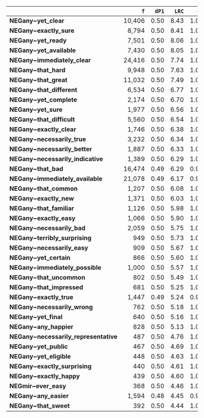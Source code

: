 |                                       |    `f` |   `dP1` |   `LRC` |   `P1` |      `G2` | `l1`    | `l2`                       |      `f1` |   `f2` |       `N` |   `exp_f` |   `unexp_f` |   `unexp_r` |   `dP2` |   `P2` | `adv`       |   `adv_total` | `adj`          |   `adj_total` |   `odds_r_disc` |   `t` |   `MI` |
|:--------------------------------------|-------:|--------:|--------:|-------:|----------:|:--------|:---------------------------|----------:|-------:|----------:|----------:|------------:|------------:|--------:|-------:|:------------|--------------:|:---------------|--------------:|----------------:|------:|-------:|
| **NEGany~yet_clear**                  | 10,406 |    0.50 |    8.43 |   1.00 | 14,363.37 | NEGATED | yet_clear                  | 3,173,681 | 10,411 | 6,347,362 |  5,205.50 |    5,200.50 |        0.50 |    0.00 |   0.00 | yet         |        53,779 | clear          |        83,958 |            3.28 | 50.98 |   0.30 |
| **NEGany~exactly_sure**               |  8,794 |    0.50 |    8.41 |   1.00 | 12,153.52 | NEGATED | exactly_sure               | 3,173,681 |  8,797 | 6,347,362 |  4,398.50 |    4,395.50 |        0.50 |    0.00 |   0.00 | exactly     |        44,378 | sure           |       134,058 |            3.40 | 46.87 |   0.30 |
| **NEGany~yet_ready**                  |  7,501 |    0.50 |    8.06 |   1.00 | 10,344.71 | NEGATED | yet_ready                  | 3,173,681 |  7,505 | 6,347,362 |  3,752.50 |    3,748.50 |        0.50 |    0.00 |   0.00 | yet         |        53,779 | ready          |        29,641 |            3.22 | 43.28 |   0.30 |
| **NEGany~yet_available**              |  7,430 |    0.50 |    8.05 |   1.00 | 10,246.19 | NEGATED | yet_available              | 3,173,681 |  7,434 | 6,347,362 |  3,717.00 |    3,713.00 |        0.50 |    0.00 |   0.00 | yet         |        53,779 | available      |        81,972 |            3.22 | 43.08 |   0.30 |
| **NEGany~immediately_clear**          | 24,416 |    0.50 |    7.74 |   1.00 | 33,183.58 | NEGATED | immediately_clear          | 3,173,681 | 24,476 | 6,347,362 | 12,238.00 |   12,178.00 |        0.50 |    0.01 |   0.01 | immediately |        57,730 | clear          |        83,958 |            2.61 | 77.94 |   0.30 |
| **NEGany~that_hard**                  |  9,948 |    0.50 |    7.63 |   1.00 | 13,590.74 | NEGATED | that_hard                  | 3,173,681 |  9,964 | 6,347,362 |  4,982.00 |    4,966.00 |        0.50 |    0.00 |   0.00 | that        |       166,680 | hard           |        45,416 |            2.78 | 49.79 |   0.30 |
| **NEGany~that_great**                 | 11,032 |    0.50 |    7.49 |   1.00 | 15,014.60 | NEGATED | that_great                 | 3,173,681 | 11,055 | 6,347,362 |  5,527.50 |    5,504.50 |        0.50 |    0.00 |   0.00 | that        |       166,680 | great          |        45,537 |            2.67 | 52.41 |   0.30 |
| **NEGany~that_different**             |  6,534 |    0.50 |    6.77 |   1.00 |  8,800.64 | NEGATED | that_different             | 3,173,681 |  6,556 | 6,347,362 |  3,278.00 |    3,256.00 |        0.50 |    0.00 |   0.00 | that        |       166,680 | different      |        80,019 |            2.46 | 40.28 |   0.30 |
| **NEGany~yet_complete**               |  2,174 |    0.50 |    6.70 |   1.00 |  2,998.57 | NEGATED | yet_complete               | 3,173,681 |  2,175 | 6,347,362 |  1,087.50 |    1,086.50 |        0.50 |    0.00 |   0.00 | yet         |        53,779 | complete       |         8,263 |            3.16 | 23.30 |   0.30 |
| **NEGany~yet_sure**                   |  1,977 |    0.50 |    6.56 |   1.00 |  2,725.53 | NEGATED | yet_sure                   | 3,173,681 |  1,978 | 6,347,362 |    989.00 |      988.00 |        0.50 |    0.00 |   0.00 | yet         |        53,779 | sure           |       134,058 |            3.12 | 22.22 |   0.30 |
| **NEGany~that_difficult**             |  5,560 |    0.50 |    6.54 |   1.00 |  7,455.62 | NEGATED | that_difficult             | 3,173,681 |  5,582 | 6,347,362 |  2,791.00 |    2,769.00 |        0.50 |    0.00 |   0.00 | that        |       166,680 | difficult      |        61,518 |            2.39 | 37.14 |   0.30 |
| **NEGany~exactly_clear**              |  1,746 |    0.50 |    6.38 |   1.00 |  2,405.41 | NEGATED | exactly_clear              | 3,173,681 |  1,747 | 6,347,362 |    873.50 |      872.50 |        0.50 |    0.00 |   0.00 | exactly     |        44,378 | clear          |        83,958 |            3.07 | 20.88 |   0.30 |
| **NEGany~necessarily_true**           |  3,232 |    0.50 |    6.34 |   1.00 |  4,360.41 | NEGATED | necessarily_true           | 3,173,681 |  3,242 | 6,347,362 |  1,621.00 |    1,611.00 |        0.50 |    0.00 |   0.00 | necessarily |        42,916 | true           |        35,146 |            2.49 | 28.34 |   0.30 |
| **NEGany~necessarily_better**         |  1,887 |    0.50 |    6.33 |   1.00 |  2,587.87 | NEGATED | necessarily_better         | 3,173,681 |  1,889 | 6,347,362 |    944.50 |      942.50 |        0.50 |    0.00 |   0.00 | necessarily |        42,916 | better         |        49,936 |            2.88 | 21.70 |   0.30 |
| **NEGany~necessarily_indicative**     |  1,389 |    0.50 |    6.29 |   1.00 |  1,925.87 | NEGATED | necessarily_indicative     | 3,173,681 |  1,389 | 6,347,362 |    694.50 |      694.50 |        0.50 |    0.00 |   0.00 | necessarily |        42,916 | indicative     |         2,319 |            3.44 | 18.63 |   0.30 |
| **NEGany~that_bad**                   | 16,474 |    0.49 |    6.29 |   0.99 | 21,498.88 | NEGATED | that_bad                   | 3,173,681 | 16,609 | 6,347,362 |  8,304.50 |    8,169.50 |        0.50 |    0.01 |   0.01 | that        |       166,680 | bad            |       119,777 |            2.09 | 63.65 |   0.30 |
| **NEGany~immediately_available**      | 21,078 |    0.49 |    6.17 |   0.99 | 27,277.70 | NEGATED | immediately_available      | 3,173,681 | 21,281 | 6,347,362 | 10,640.50 |   10,437.50 |        0.50 |    0.01 |   0.01 | immediately |        57,730 | available      |        81,972 |            2.02 | 71.89 |   0.30 |
| **NEGany~that_common**                |  1,207 |    0.50 |    6.08 |   1.00 |  1,673.49 | NEGATED | that_common                | 3,173,681 |  1,207 | 6,347,362 |    603.50 |      603.50 |        0.50 |    0.00 |   0.00 | that        |       166,680 | common         |        34,621 |            3.38 | 17.37 |   0.30 |
| **NEGany~exactly_new**                |  1,371 |    0.50 |    6.03 |   1.00 |  1,885.84 | NEGATED | exactly_new                | 3,173,681 |  1,372 | 6,347,362 |    686.00 |      685.00 |        0.50 |    0.00 |   0.00 | exactly     |        44,378 | new            |        21,548 |            2.96 | 18.50 |   0.30 |
| **NEGany~that_familiar**              |  1,126 |    0.50 |    5.98 |   1.00 |  1,561.17 | NEGATED | that_familiar              | 3,173,681 |  1,126 | 6,347,362 |    563.00 |      563.00 |        0.50 |    0.00 |   0.00 | that        |       166,680 | familiar       |        19,650 |            3.35 | 16.78 |   0.30 |
| **NEGany~exactly_easy**               |  1,066 |    0.50 |    5.90 |   1.00 |  1,477.97 | NEGATED | exactly_easy               | 3,173,681 |  1,066 | 6,347,362 |    533.00 |      533.00 |        0.50 |    0.00 |   0.00 | exactly     |        44,378 | easy           |       109,374 |            3.33 | 16.32 |   0.30 |
| **NEGany~necessarily_bad**            |  2,059 |    0.50 |    5.75 |   1.00 |  2,751.69 | NEGATED | necessarily_bad            | 3,173,681 |  2,068 | 6,347,362 |  1,034.00 |    1,025.00 |        0.50 |    0.00 |   0.00 | necessarily |        42,916 | bad            |       119,777 |            2.34 | 22.59 |   0.30 |
| **NEGany~terribly_surprising**        |    949 |    0.50 |    5.73 |   1.00 |  1,315.74 | NEGATED | terribly_surprising        | 3,173,681 |    949 | 6,347,362 |    474.50 |      474.50 |        0.50 |    0.00 |   0.00 | terribly    |        19,801 | surprising     |        18,886 |            3.28 | 15.40 |   0.30 |
| **NEGany~necessarily_easy**           |    909 |    0.50 |    5.67 |   1.00 |  1,260.27 | NEGATED | necessarily_easy           | 3,173,681 |    909 | 6,347,362 |    454.50 |      454.50 |        0.50 |    0.00 |   0.00 | necessarily |        42,916 | easy           |       109,374 |            3.26 | 15.07 |   0.30 |
| **NEGany~yet_certain**                |    866 |    0.50 |    5.60 |   1.00 |  1,200.65 | NEGATED | yet_certain                | 3,173,681 |    866 | 6,347,362 |    433.00 |      433.00 |        0.50 |    0.00 |   0.00 | yet         |        53,779 | certain        |        11,301 |            3.24 | 14.71 |   0.30 |
| **NEGany~immediately_possible**       |  1,000 |    0.50 |    5.57 |   1.00 |  1,372.02 | NEGATED | immediately_possible       | 3,173,681 |  1,001 | 6,347,362 |    500.50 |      499.50 |        0.50 |    0.00 |   0.00 | immediately |        57,730 | possible       |        30,222 |            2.82 | 15.80 |   0.30 |
| **NEGany~that_uncommon**              |    802 |    0.50 |    5.49 |   1.00 |  1,111.91 | NEGATED | that_uncommon              | 3,173,681 |    802 | 6,347,362 |    401.00 |      401.00 |        0.50 |    0.00 |   0.00 | that        |       166,680 | uncommon       |         3,193 |            3.21 | 14.16 |   0.30 |
| **NEGany~that_impressed**             |    681 |    0.50 |    5.25 |   1.00 |    944.14 | NEGATED | that_impressed             | 3,173,681 |    681 | 6,347,362 |    340.50 |      340.50 |        0.50 |    0.00 |   0.00 | that        |       166,680 | impressed      |        12,269 |            3.13 | 13.05 |   0.30 |
| **NEGany~exactly_true**               |  1,447 |    0.49 |    5.24 |   0.99 |  1,909.27 | NEGATED | exactly_true               | 3,173,681 |  1,456 | 6,347,362 |    728.00 |      719.00 |        0.50 |    0.00 |   0.00 | exactly     |        44,378 | true           |        35,146 |            2.18 | 18.90 |   0.30 |
| **NEGany~necessarily_wrong**          |    762 |    0.50 |    5.18 |   1.00 |  1,042.56 | NEGATED | necessarily_wrong          | 3,173,681 |    763 | 6,347,362 |    381.50 |      380.50 |        0.50 |    0.00 |   0.00 | necessarily |        42,916 | wrong          |        21,208 |            2.71 | 13.78 |   0.30 |
| **NEGany~yet_final**                  |    640 |    0.50 |    5.16 |   1.00 |    887.29 | NEGATED | yet_final                  | 3,173,681 |    640 | 6,347,362 |    320.00 |      320.00 |        0.50 |    0.00 |   0.00 | yet         |        53,779 | final          |         1,212 |            3.11 | 12.65 |   0.30 |
| **NEGany~any_happier**                |    828 |    0.50 |    5.13 |   1.00 |  1,122.62 | NEGATED | any_happier                | 3,173,681 |    830 | 6,347,362 |    415.00 |      413.00 |        0.50 |    0.00 |   0.00 | any         |        16,176 | happier        |         1,909 |            2.52 | 14.35 |   0.30 |
| **NEGany~necessarily_representative** |    487 |    0.50 |    4.76 |   1.00 |    675.16 | NEGATED | necessarily_representative | 3,173,681 |    487 | 6,347,362 |    243.50 |      243.50 |        0.50 |    0.00 |   0.00 | necessarily |        42,916 | representative |         2,559 |            2.99 | 11.03 |   0.30 |
| **NEGany~yet_public**                 |    467 |    0.50 |    4.69 |   1.00 |    647.43 | NEGATED | yet_public                 | 3,173,681 |    467 | 6,347,362 |    233.50 |      233.50 |        0.50 |    0.00 |   0.00 | yet         |        53,779 | public         |         2,592 |            2.97 | 10.81 |   0.30 |
| **NEGany~yet_eligible**               |    448 |    0.50 |    4.63 |   1.00 |    621.09 | NEGATED | yet_eligible               | 3,173,681 |    448 | 6,347,362 |    224.00 |      224.00 |        0.50 |    0.00 |   0.00 | yet         |        53,779 | eligible       |         2,531 |            2.95 | 10.58 |   0.30 |
| **NEGany~exactly_surprising**         |    440 |    0.50 |    4.61 |   1.00 |    610.00 | NEGATED | exactly_surprising         | 3,173,681 |    440 | 6,347,362 |    220.00 |      220.00 |        0.50 |    0.00 |   0.00 | exactly     |        44,378 | surprising     |        18,886 |            2.95 | 10.49 |   0.30 |
| **NEGany~exactly_happy**              |    439 |    0.50 |    4.60 |   1.00 |    608.61 | NEGATED | exactly_happy              | 3,173,681 |    439 | 6,347,362 |    219.50 |      219.50 |        0.50 |    0.00 |   0.00 | exactly     |        44,378 | happy          |        47,131 |            2.94 | 10.48 |   0.30 |
| **NEGmir~ever_easy**                  |    368 |    0.50 |    4.46 |   1.00 |    510.39 | NEGMIR  | ever_easy                  |   291,735 |    368 |   583,470 |    184.00 |      184.00 |        0.50 |    0.00 |   0.00 | ever        |         4,776 | easy           |         7,897 |            2.87 |  9.59 |   0.30 |
| **NEGany~any_easier**                 |  1,594 |    0.48 |    4.45 |   0.98 |  1,952.80 | NEGATED | any_easier                 | 3,173,681 |  1,624 | 6,347,362 |    812.00 |      782.00 |        0.49 |    0.00 |   0.00 | any         |        16,176 | easier         |        12,945 |            1.72 | 19.59 |   0.29 |
| **NEGany~that_sweet**                 |    392 |    0.50 |    4.44 |   1.00 |    543.45 | NEGATED | that_sweet                 | 3,173,681 |    392 | 6,347,362 |    196.00 |      196.00 |        0.50 |    0.00 |   0.00 | that        |       166,680 | sweet          |        13,492 |            2.89 |  9.90 |   0.30 |